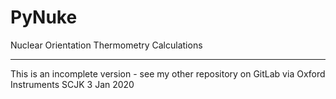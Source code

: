 # PyNuke
Nuclear Orientation Thermometry Calculations

---
This is an incomplete version - see my other repository on GitLab via Oxford Instruments
SCJK
3 Jan 2020
